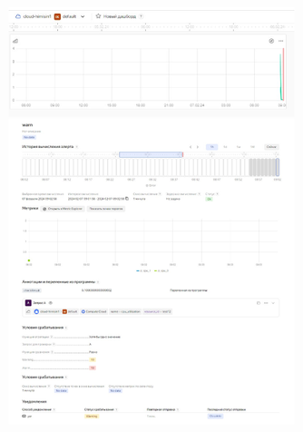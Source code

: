 ![screen1](https://github.com/Himisin/netology/blob/main/monitoring/YaCloud/img/Screenshot_253.jpg)
![screen2](https://github.com/Himisin/netology/blob/main/monitoring/YaCloud/img/Screenshot_252.jpg)
